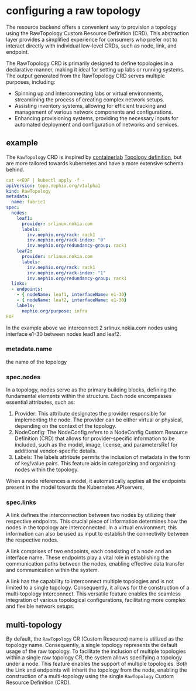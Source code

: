 # configuring a raw topology

The resource backend offers a convenient way to provision a topology using the RawTopology Custom Resource Definition (CRD). This abstraction layer provides a simplified experience for consumers who prefer not to interact directly with individual low-level CRDs, such as node, link, and endpoint.

The RawTopology CRD is primarily designed to define topologies in a declarative manner, making it ideal for setting up labs or running systems. The output generated from the RawTopology CRD serves multiple purposes, including:
- Spinning up and interconnecting labs or virtual environments, streamlining the process of creating complex network setups.
- Assisting inventory systems, allowing for efficient tracking and management of various network components and configurations.
- Enhancing provisioning systems, providing the necessary inputs for automated deployment and configuration of networks and services.


## example

The `RawTopology` CRD is inspired by [containerlab](https://containerlab.dev) [Topology definition](https://containerlab.dev/manual/topo-def-file/), but are more tailored towards kubernetes and have a more extensive schema behind. 

```yaml
cat <<EOF | kubectl apply -f - 
apiVersion: topo.nephio.org/v1alpha1
kind: RawTopology
metadata:
  name: fabric1
spec:
  nodes:
    leaf1: 
      provider: srlinux.nokia.com
      labels:
        inv.nephio.org/rack: rack1
        inv.nephio.org/rack-index: "0"
        inv.nephio.org/redundancy-group: rack1
    leaf2: 
      provider: srlinux.nokia.com
      labels:
        inv.nephio.org/rack: rack1
        inv.nephio.org/rack-index: "1"
        inv.nephio.org/redundancy-group: rack1
  links:
  - endpoints: 
    - { nodeName: leaf1, interfaceName: e1-30}
    - { nodeName: leaf2, interfaceName: e1-30}
    labels:
      nephio.org/purpose: infra
EOF
```

In the example above we interconnect 2 srlinux.nokia.com nodes using interface e1-30 between nodes lead1 and leaf2.

### metadata.name

the name of the topology

### spec.nodes

In a topology, nodes serve as the primary building blocks, defining the fundamental elements within the structure. Each node encompasses essential attributes, such as:

1. Provider: This attribute designates the provider responsible for implementing the node. The provider can be either virtual or physical, depending on the context of the topology.
2. NodeConfig: The NodeConfig refers to a NodeConfig Custom Resource Definition (CRD) that allows for provider-specific information to be included, such as the model, image, license, and parametersRef for additional vendor-specific details.
3. Labels: The labels attribute permits the inclusion of metadata in the form of key/value pairs. This feature aids in categorizing and organizing nodes within the topology.

When a node references a model, it automatically applies all the endpoints present in the model towards the Kubernetes APIservers,

### spec.links

A link defines the interconnection between two nodes by utilizing their respective endpoints. This crucial piece of information determines how the nodes in the topology are interconnected. In a virtual environment, this information can also be used as input to establish the connectivity between the respective nodes.

A link comprises of two endpoints, each consisting of a node and an interface name. These endpoints play a vital role in establishing the communication paths between the nodes, enabling effective data transfer and communication within the system.

A link has the capability to interconnect multiple topologies and is not limited to a single topology. Consequently, it allows for the construction of a multi-topology interconnect. This versatile feature enables the seamless integration of various topological configurations, facilitating more complex and flexible network setups.

## multi-topology

By default, the `RawTopology` CR (Custom Resource) name is utilized as the topology name. Consequently, a single topology represents the default usage of the raw topology. To facilitate the inclusion of multiple topologies within a single raw topology CR, the system allows specifying a topology under a node. This feature enables the support of multiple topologies. Both the Link and endpoints will inherit the topology from the node, enabling the construction of a multi-topology using the single `RawTopology` Custom Resource Definition (CRD).